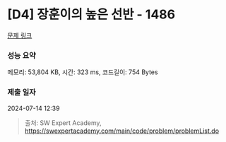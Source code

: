 # [D4] 장훈이의 높은 선반 - 1486 

[문제 링크](https://swexpertacademy.com/main/code/problem/problemDetail.do?contestProbId=AV2b7Yf6ABcBBASw) 

### 성능 요약

메모리: 53,804 KB, 시간: 323 ms, 코드길이: 754 Bytes

### 제출 일자

2024-07-14 12:39



> 출처: SW Expert Academy, https://swexpertacademy.com/main/code/problem/problemList.do